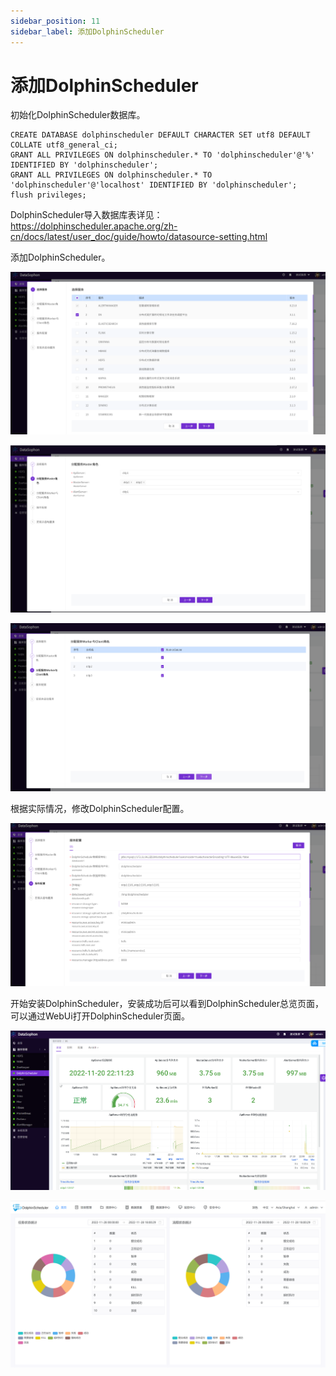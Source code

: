 ```yaml
---
sidebar_position: 11
sidebar_label: 添加DolphinScheduler
---
```


# 添加DolphinScheduler

初始化DolphinScheduler数据库。

```
CREATE DATABASE dolphinscheduler DEFAULT CHARACTER SET utf8 DEFAULT COLLATE utf8_general_ci;
GRANT ALL PRIVILEGES ON dolphinscheduler.* TO 'dolphinscheduler'@'%' IDENTIFIED BY 'dolphinscheduler';
GRANT ALL PRIVILEGES ON dolphinscheduler.* TO 'dolphinscheduler'@'localhost' IDENTIFIED BY 'dolphinscheduler';
flush privileges;
```

DolphinScheduler导入数据库表详见：https://dolphinscheduler.apache.org/zh-cn/docs/latest/user_doc/guide/howto/datasource-setting.html

添加DolphinScheduler。

![image-20221128175432778](../img/image-20221128175432778.png)

![image-20221128175519219](../img/image-20221128175519219.png)

![image-20221128175551807](../img/image-20221128175551807.png)

根据实际情况，修改DolphinScheduler配置。

![image-20221128175644449](../img/image-20221128175644449.png)

开始安装DolphinScheduler，安装成功后可以看到DolphinScheduler总览页面，可以通过WebUi打开DolphinScheduler页面。

![image-20221128180511535](../img/image-20221128180511535.png)

![image-20221128180038155](../img/image-20221128180038155.png)
